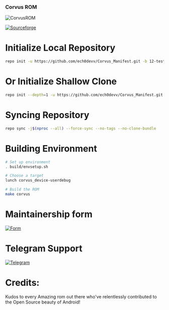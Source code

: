 ### Corvus ROM ###

![CorvusROM](https://raw.githubusercontent.com/Corvus-R/android_manifest/12-test/corvus_banner.png)
<p align="center">

[![Sourceforge](https://img.shields.io/sourceforge/dm/corvus-os?color=1d91f0&label=RavenLair%20downloads&style=for-the-badge&labelColor=121217&logo=github)](https://corvus-rom.github.io/)
</p>

# Initialize Local Repository #
```bash
repo init -u https://github.com/ech0devv/Corvus_Manifest.git -b 12-test
```

# Or Initialize Shallow Clone #
```bash
repo init --depth=1 -u https://github.com/ech0devv/Corvus_Manifest.git -b 12-test
```

# Syncing Repository # 
```bash
repo sync -j$(nproc --all) --force-sync --no-tags --no-clone-bundle
```

# Building Environment #
```bash   
# Set up environment
. build/envsetup.sh

# Choose a target
lunch corvus_device-userdebug

# Build the ROM
make corvus
```

# Maintainership form
[![Form](https://raw.githubusercontent.com/rashedsahaji/RandomStuff/master/Submission_button.png)](https://docs.google.com/forms/d/e/1FAIpQLSeOEzQXfNnPehPQRXxmt3L5FYc5neOhEE3m6ZW_xbIuuQ-dCg/viewform?usp=sf_link)

# Telegram Support 
[![Telegram](https://raw.githubusercontent.com/rashedsahaji/RandomStuff/master/Telegram_button.png)](https://t.me/CorvusCommunityOfficial)

 Credits:
 =======
 Kudos to every Amazing rom out there who've relentlessly contributed to the Open Source beauty of Android!
